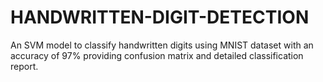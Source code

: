 # HANDWRITTEN-DIGIT-DETECTION
An SVM model to classify handwritten digits using MNIST dataset with an accuracy of 97\% providing confusion matrix and detailed classification report.

